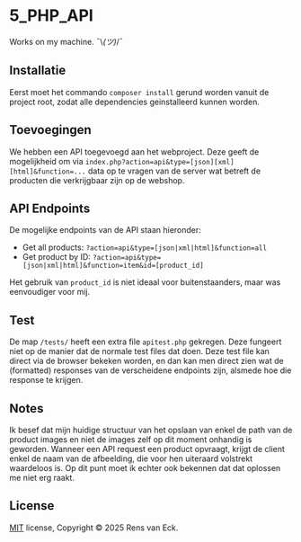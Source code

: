 # 5_PHP_API
Works on my machine. ¯\\_(ツ)_/¯ 

## Installatie

Eerst moet het commando `composer install` gerund worden vanuit de project root, zodat alle dependencies geinstalleerd kunnen worden.

## Toevoegingen

We hebben een API toegevoegd aan het webproject. Deze geeft de mogelijkheid om via `index.php?action=api&type=[json][xml][html]&function=...` data op te vragen van de server wat betreft de producten die verkrijgbaar zijn op de webshop.

## API Endpoints

De mogelijke endpoints van de API staan hieronder:

- Get all products: `?action=api&type=[json|xml|html]&function=all`
- Get product by ID: `?action=api&type=[json|xml|html]&function=item&id=[product_id]`

Het gebruik van `product_id` is niet ideaal voor buitenstaanders, maar was eenvoudiger voor mij.

## Test

De map `/tests/` heeft een extra file `apitest.php` gekregen. Deze fungeert niet op de manier dat de normale test files dat doen. Deze test file kan direct via de browser bekeken worden, en dan kan men direct zien wat de (formatted) responses van de verscheidene endpoints zijn, alsmede hoe die response te krijgen. 

## Notes
Ik besef dat mijn huidige structuur van het opslaan van enkel de path van de product images en niet de images zelf op dit moment onhandig is geworden. Wanneer een API request een product opvraagt, krijgt de client enkel de naam van de afbeelding, die voor hen uiteraard volstrekt waardeloos is. Op dit punt moet ik echter ook bekennen dat dat oplossen me niet erg raakt.


## License

[MIT](https://choosealicense.com/licenses/mit/) license, Copyright © 2025 Rens van Eck.